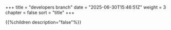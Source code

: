 +++
title = "developers branch"
date = "2025-06-30T15:46:51Z"
weight = 3
chapter = false
sort = "title"
+++

{{%children description="false"%}}
